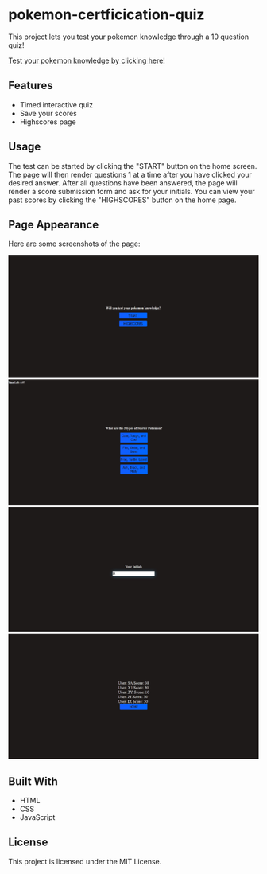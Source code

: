 # pokemon-certficication-quiz

This project lets you test your pokemon knowledge through a 10 question quiz!

[Test your pokemon knowledge by clicking here!](https://navidliwa.github.io/pokemon-certficication-quiz/)

## Features

- Timed interactive quiz
- Save your scores
- Highscores page

## Usage

The test can be started by clicking the "START" button on the home screen. The page will then render questions 1 at a time after you have clicked your desired answer. After all questions have been answered, the page will render a score submission form and ask for your initials. You can view your past scores by clicking the "HIGHSCORES" button on the home page.

## Page Appearance

Here are some screenshots of the page:

![home page screenshot](./assets/images/homepage.jpg)
![quiz page screenshot](./assets/images/quizpage.jpg)
![score submission page screenshot](./assets/images/scoresubmission.jpg)
![highscores page screenshot](./assets/images/highscores.jpg)

## Built With

- HTML
- CSS
- JavaScript

## License

This project is licensed under the MIT License.